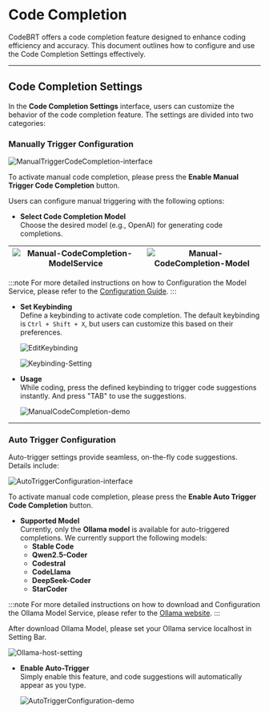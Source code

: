 # Code Completion

CodeBRT offers a code completion feature designed to enhance coding efficiency and accuracy. This document outlines how to configure and use the Code Completion Settings effectively.

---

## Code Completion Settings

In the **Code Completion Settings** interface, users can customize the behavior of the code completion feature. The settings are divided into two categories:

### Manually Trigger Configuration

![ManualTriggerCodeCompletion-interface](/img/codeEditor/ManualTriggerCodeCompletion-interface.png)

To activate manual code completion, please press the **Enable Manual Trigger Code Completion** button.

Users can configure manual triggering with the following options:

- **Select Code Completion Model**  
  Choose the desired model (e.g., OpenAI) for generating code completions.
  
| ![Manual-CodeCompletion-ModelService](/img/codeEditor/ManualCodeCompletion-ModelService.png) | ![Manual-CodeCompletion-Model](/img/codeEditor/Manual-CodeCompletion-Model.png) |
|------------------------------------------------------------------------------------------------|--------------------------------------------------------------------------------|

:::note
For more detailed instructions on how to Configuration the Model Service, please refer to the [Configuration Guide](/docs/docs/getting-started/configuration.md).
:::

- **Set Keybinding**  
  Define a keybinding to activate code completion. The default keybinding is `Ctrl + Shift + X`, but users can customize this based on their preferences.

  ![EditKeybinding](/img/codeEditor/ManualCodeCompletion-EditKeybinding-button.png)

  ![Keybinding-Setting](/img/codeEditor/ManualCodeCompletion-Keybinding-Setting.png)

- **Usage**  
  While coding, press the defined keybinding to trigger code suggestions instantly. And press "TAB" to use the suggestions.

  ![ManualCodeCompletion-demo](/img/codeEditor/ManualCodeCompletion-demo.gif)
---

### Auto Trigger Configuration

Auto-trigger settings provide seamless, on-the-fly code suggestions. Details include:

  ![AutoTriggerConfiguration-interface](/img/codeEditor/AutoTriggerConfiguration-interface.png)

  To activate manual code completion, please press the **Enable Auto Trigger Code Completion** button.

- **Supported Model**  
  Currently, only the **Ollama model** is available for auto-triggered completions.
  We currently support the following models:
  - **Stable Code**
  - **Qwen2.5-Coder**
  - **Codestral**
  - **CodeLlama**
  - **DeepSeek-Coder**
  - **StarCoder**

:::note
For more detailed instructions on how to download and Configuration the Ollama Model Service, please refer to the [Ollama website](https://ollama.com/).
:::

  After download Ollama Model, please set your Ollama service localhost in Setting Bar.

  ![Ollama-host-setting](/img/codeEditor/Ollama-host-setting.png)

- **Enable Auto-Trigger**  
  Simply enable this feature, and code suggestions will automatically appear as you type.

  ![AutoTriggerConfiguration-demo](/img/codeEditor/AutoTriggerConfiguration-demo.gif)


